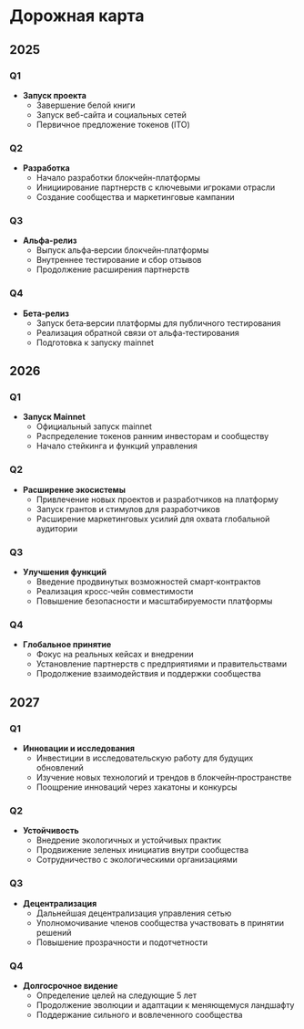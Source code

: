 # Дорожная карта

## 2025

### Q1
- **Запуск проекта**
  - Завершение белой книги
  - Запуск веб-сайта и социальных сетей
  - Первичное предложение токенов (ITO)

### Q2
- **Разработка**
  - Начало разработки блокчейн-платформы
  - Инициирование партнерств с ключевыми игроками отрасли
  - Создание сообщества и маркетинговые кампании

### Q3
- **Альфа-релиз**
  - Выпуск альфа‑версии блокчейн‑платформы
  - Внутреннее тестирование и сбор отзывов
  - Продолжение расширения партнерств

### Q4
- **Бета-релиз**
  - Запуск бета‑версии платформы для публичного тестирования
  - Реализация обратной связи от альфа‑тестирования
  - Подготовка к запуску mainnet

## 2026

### Q1
- **Запуск Mainnet**
  - Официальный запуск mainnet
  - Распределение токенов ранним инвесторам и сообществу
  - Начало стейкинга и функций управления

### Q2
- **Расширение экосистемы**
  - Привлечение новых проектов и разработчиков на платформу
  - Запуск грантов и стимулов для разработчиков
  - Расширение маркетинговых усилий для охвата глобальной аудитории

### Q3
- **Улучшения функций**
  - Введение продвинутых возможностей смарт‑контрактов
  - Реализация кросс‑чейн совместимости
  - Повышение безопасности и масштабируемости платформы

### Q4
- **Глобальное принятие**
  - Фокус на реальных кейсах и внедрении
  - Установление партнерств с предприятиями и правительствами
  - Продолжение взаимодействия и поддержки сообщества

## 2027

### Q1
- **Инновации и исследования**
  - Инвестиции в исследовательскую работу для будущих обновлений
  - Изучение новых технологий и трендов в блокчейн‑пространстве
  - Поощрение инноваций через хакатоны и конкурсы

### Q2
- **Устойчивость**
  - Внедрение экологичных и устойчивых практик
  - Продвижение зеленых инициатив внутри сообщества
  - Сотрудничество с экологическими организациями

### Q3
- **Децентрализация**
  - Дальнейшая децентрализация управления сетью
  - Уполномочивание членов сообщества участвовать в принятии решений
  - Повышение прозрачности и подотчетности

### Q4
- **Долгосрочное видение**
  - Определение целей на следующие 5 лет
  - Продолжение эволюции и адаптации к меняющемуся ландшафту
  - Поддержание сильного и вовлеченного сообщества